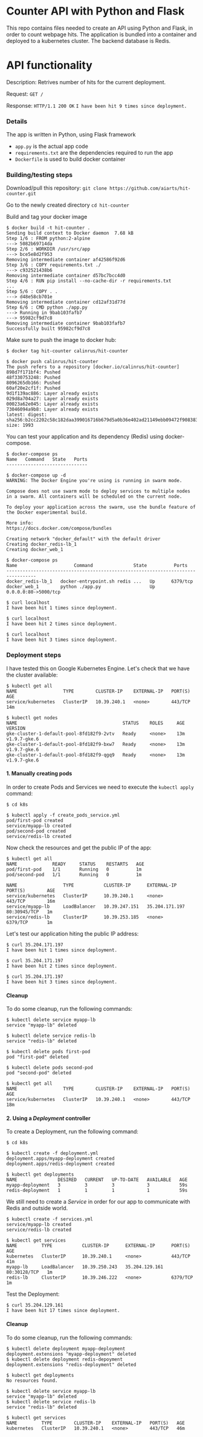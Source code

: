 # Counter API with Python and Flask
This repo contains files needed to create an API using Python and Flask, in order to count webpage hits. The application is bundled into a container and deployed to a kubernetes cluster. The backend database is Redis.

# API functionality

Description: Retrives number of hits for the current deployment.

Request:       `GET /`

Response:     `HTTP/1.1 200 OK`
`I have been hit 9 times since deployment.`

### Details

The app is written in Python, using Flask framework 

 - `app.py` is the actual app code
 - `requirements.txt` are the dependencies required to run the app
 - `Dockerfile` is used to build docker container
 
 ### Building/testing steps

Download/pull this repository:
`git clone https://github.com/aiarts/hit-counter.git`

Go to the newly created directory
`cd hit-counter`

Build and tag your docker image

    $ docker build -t hit-counter . 
    Sending build context to Docker daemon  7.68 kB
    Step 1/6 : FROM python:2-alpine
    ---> 5082b69714da
    Step 2/6 : WORKDIR /usr/src/app
    ---> bce5e8d2f953
    Removing intermediate container af42586f92d6
    Step 3/6 : COPY requirements.txt ./
    ---> c932521438b6
    Removing intermediate container d57bc7bcc4d0
    Step 4/6 : RUN pip install --no-cache-dir -r requirements.txt
    ...
    Step 5/6 : COPY . .
    ---> d48e58cb701e
    Removing intermediate container cd12af31d77d
    Step 6/6 : CMD python ./app.py
    ---> Running in 9bab103fafb7
    ---> 95982cf9d7c8
    Removing intermediate container 9bab103fafb7
    Successfully built 95982cf9d7c8

Make sure to push the image to docker hub:

    $ docker tag hit-counter calinrus/hit-counter
    
    $ docker push calinrus/hit-counter
    The push refers to a repository [docker.io/calinrus/hit-counter]
    898d7f171bf4: Pushed 
    48f330753248: Pushed 
    8096265db166: Pushed 
    60af20e2cf1f: Pushed 
    9d1f139ac886: Layer already exists 
    029d8a704a27: Layer already exists 
    00023a62e045: Layer already exists 
    73046094a9b8: Layer already exists 
    latest: digest: sha256:b2cc2202c58c182daa399016716b679d5a0b36e402ad21149ebb09472f908383 size: 1993

You can test your application and its dependency (Redis) using docker-compose.

    $ docker-compose ps
    Name   Command   State   Ports
    ------------------------------
    
    $ docker-compose up -d
    WARNING: The Docker Engine you're using is running in swarm mode.

    Compose does not use swarm mode to deploy services to multiple nodes in a swarm. All containers will be scheduled on the current node.

    To deploy your application across the swarm, use the bundle feature of the Docker experimental build.

    More info:
    https://docs.docker.com/compose/bundles

    Creating network "docker_default" with the default driver
    Creating docker_redis-lb_1
    Creating docker_web_1
    
    $ docker-compose ps
    Name                     Command               State          Ports        
    ---------------------------------------------------------------------------------
    docker_redis-lb_1   docker-entrypoint.sh redis ...   Up      6379/tcp            
    docker_web_1        python ./app.py                  Up      0.0.0.0:80->5000/tcp
    
    $ curl localhost
    I have been hit 1 times since deployment.
    
    $ curl localhost
    I have been hit 2 times since deployment.
    
    $ curl localhost
    I have been hit 3 times since deployment.

 ### Deployment steps
I have tested this on Google Kubernetes Engine. Let's check that we have the cluster available:
    
    $ kubectl get all
    NAME                 TYPE        CLUSTER-IP    EXTERNAL-IP   PORT(S)   AGE
    service/kubernetes   ClusterIP   10.39.240.1   <none>        443/TCP   14m
    
    $ kubectl get nodes
    NAME                                       STATUS    ROLES     AGE       VERSION
    gke-cluster-1-default-pool-8fd182f9-2vtv   Ready     <none>    13m       v1.9.7-gke.6
    gke-cluster-1-default-pool-8fd182f9-bxw7   Ready     <none>    13m       v1.9.7-gke.6
    gke-cluster-1-default-pool-8fd182f9-qgq9   Ready     <none>    13m       v1.9.7-gke.6
 
 #### 1. Manually creating pods
 In order to create Pods and Services we need to execute the `kubectl apply` command:
     
    $ cd k8s
    
    $ kubectl apply -f create_pods_service.yml 
    pod/first-pod created
    service/myapp-lb created
    pod/second-pod created
    service/redis-lb created
   
 Now check the resources and get the public IP of the app:
    
    $ kubectl get all
    NAME             READY     STATUS    RESTARTS   AGE
    pod/first-pod    1/1       Running   0          1m
    pod/second-pod   1/1       Running   0          1m

    NAME                 TYPE           CLUSTER-IP      EXTERNAL-IP      PORT(S)        AGE
    service/kubernetes   ClusterIP      10.39.240.1     <none>           443/TCP        16m
    service/myapp-lb     LoadBalancer   10.39.247.151   35.204.171.197   80:30945/TCP   1m
    service/redis-lb     ClusterIP      10.39.253.185   <none>           6379/TCP       1m

Let's test our application hiting the public IP address:

    $ curl 35.204.171.197
    I have been hit 1 times since deployment.
    
    $ curl 35.204.171.197
    I have been hit 2 times since deployment.
    
    $ curl 35.204.171.197
    I have been hit 3 times since deployment.

#### Cleanup
To do some cleanup, run the following commands:

    $ kubectl delete service myapp-lb
    service "myapp-lb" deleted
    
    $ kubectl delete service redis-lb
    service "redis-lb" deleted
    
    $ kubectl delete pods first-pod
    pod "first-pod" deleted
    
    $ kubectl delete pods second-pod
    pod "second-pod" deleted
    
    $ kubectl get all
    NAME                 TYPE        CLUSTER-IP    EXTERNAL-IP   PORT(S)   AGE
    service/kubernetes   ClusterIP   10.39.240.1   <none>        443/TCP   18m

#### 2. Using a _Deployment_ controller
To create a Deployment, run the following command:
    
    $ cd k8s
    
    $ kubectl create -f deployment.yml 
    deployment.apps/myapp-deployment created
    deployment.apps/redis-deployment created

    $ kubectl get deployments
    NAME               DESIRED   CURRENT   UP-TO-DATE   AVAILABLE   AGE
    myapp-deployment   3         3         3            3           59s
    redis-deployment   1         1         1            1           59s
    
We still need to create a _Service_ in order for our app to communicate with Redis and outside world.

    $ kubectl create -f services.yml 
    service/myapp-lb created
    service/redis-lb created
    
    $ kubectl get services
    NAME         TYPE           CLUSTER-IP      EXTERNAL-IP      PORT(S)        AGE
    kubernetes   ClusterIP      10.39.240.1     <none>           443/TCP        41m
    myapp-lb     LoadBalancer   10.39.250.243   35.204.129.161   80:30128/TCP   1m
    redis-lb     ClusterIP      10.39.246.222   <none>           6379/TCP       1m
    
Test the Deployment:

    $ curl 35.204.129.161
    I have been hit 17 times since deployment.
   
#### Cleanup
To do some cleanup, run the following commands:

    $ kubectl delete deployment myapp-deployment
    deployment.extensions "myapp-deployment" deleted
    $ kubectl delete deployment redis-depoyment
    deployment.extensions "redis-deployment" deleted
    
    $ kubectl get deployments
    No resources found.
    
    $ kubectl delete service myapp-lb
    service "myapp-lb" deleted
    $ kubectl delete service redis-lb
    service "redis-lb" deleted
    
    $ kubectl get services
    NAME         TYPE        CLUSTER-IP    EXTERNAL-IP   PORT(S)   AGE
    kubernetes   ClusterIP   10.39.240.1   <none>        443/TCP   46m
